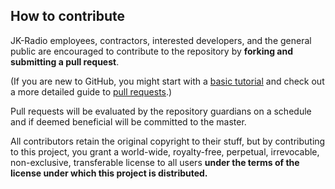 ## How to contribute

JK-Radio employees, contractors, interested developers, and the general public are encouraged to
contribute to the repository by **forking and submitting a pull request**.

(If you are new to GitHub, you might start with a
[basic tutorial](https://help.github.com/articles/set-up-git) and check out a more detailed guide to
[pull requests](https://help.github.com/articles/using-pull-requests/).)

Pull requests will be evaluated by the repository guardians on a schedule and if deemed beneficial
will be committed to the master.

All contributors retain the original copyright to their stuff, but by contributing to this project,
you grant a world-wide, royalty-free, perpetual, irrevocable, non-exclusive, transferable license to
all users **under the terms of the license under which this project is distributed.**
